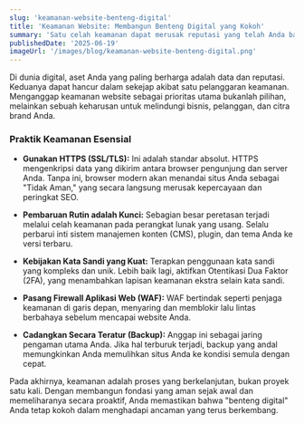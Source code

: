 ```yaml
---
slug: 'keamanan-website-benteng-digital'
title: 'Keamanan Website: Membangun Benteng Digital yang Kokoh'
summary: 'Satu celah keamanan dapat merusak reputasi yang telah Anda bangun bertahun-tahun. Memahami dan menerapkan praktik keamanan dasar adalah hal yang tidak bisa ditawar.'
publishedDate: '2025-06-19'
imageUrl: '/images/blog/keamanan-website-benteng-digital.png'
---
```


Di dunia digital, aset Anda yang paling berharga adalah data dan reputasi. Keduanya dapat hancur dalam sekejap akibat satu pelanggaran keamanan. Menganggap keamanan website sebagai prioritas utama bukanlah pilihan, melainkan sebuah keharusan untuk melindungi bisnis, pelanggan, dan citra brand Anda.

### Praktik Keamanan Esensial

* **Gunakan HTTPS (SSL/TLS):** Ini adalah standar absolut. HTTPS mengenkripsi data yang dikirim antara browser pengunjung dan server Anda. Tanpa ini, browser modern akan menandai situs Anda sebagai "Tidak Aman," yang secara langsung merusak kepercayaan dan peringkat SEO.

* **Pembaruan Rutin adalah Kunci:** Sebagian besar peretasan terjadi melalui celah keamanan pada perangkat lunak yang usang. Selalu perbarui inti sistem manajemen konten (CMS), plugin, dan tema Anda ke versi terbaru.

* **Kebijakan Kata Sandi yang Kuat:** Terapkan penggunaan kata sandi yang kompleks dan unik. Lebih baik lagi, aktifkan Otentikasi Dua Faktor (2FA), yang menambahkan lapisan keamanan ekstra selain kata sandi.

* **Pasang Firewall Aplikasi Web (WAF):** WAF bertindak seperti penjaga keamanan di garis depan, menyaring dan memblokir lalu lintas berbahaya sebelum mencapai website Anda.

* **Cadangkan Secara Teratur (Backup):** Anggap ini sebagai jaring pengaman utama Anda. Jika hal terburuk terjadi, backup yang andal memungkinkan Anda memulihkan situs Anda ke kondisi semula dengan cepat.

Pada akhirnya, keamanan adalah proses yang berkelanjutan, bukan proyek satu kali. Dengan membangun fondasi yang aman sejak awal dan memeliharanya secara proaktif, Anda memastikan bahwa "benteng digital" Anda tetap kokoh dalam menghadapi ancaman yang terus berkembang.
